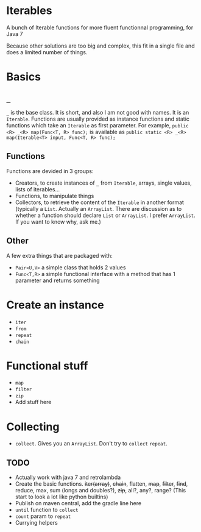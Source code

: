 # Iterables
A bunch of Iterable functions for more fluent functionnal programming, for Java 7

Because other solutions are too big and complex, this fit in a single file and does a limited number of things.

# Basics

## `_`
`_` is the base class. It is short, and also I am not good with names. It is an `Iterable`. Functions are usually provided as instance functions and static functions which take an `Iterable` as first parameter. For example, `public <R> _<R> map(Func<T, R> func);` is available as `public static <R> _<R> map(Iterable<T> input, Func<T, R> func);`

## Functions
Functions are devided in 3 groups:
- Creators, to create instances of `_` from `Iterable`, arrays, single values, lists of iterables...
- Functions, to manipulate things
- Collectors, to retrieve the content of the `Iterable` in another format (typically a `List`. Actually an `ArrayList`. There are discussion as to whether a function should declare `List` or `ArrayList`. I prefer `ArrayList`. If you want to know why, ask me.)

## Other
A few extra things that are packaged with:
- `Pair<U,V>` a simple class that holds 2 values
- `Func<T,R>` a simple functional interface with a method that has 1 parameter and returns something

# Create an instance
- `iter`
- `from`
- `repeat`
- `chain`

# Functional stuff
- `map`
- `filter`
- `zip`
- Add stuff here

# Collecting
- `collect`. Gives you an `ArrayList`. Don't try to `collect` `repeat`.

## TODO
- Actually work with java 7 and retrolambda
- Create the basic functions. ~~iter(array)~~, ~~chain~~, flatten, ~~map~~, ~~filter~~, ~~find~~, reduce, max, sum (longs and doubles?), ~~zip~~, all?, any?, range? (This start to look a lot like python builtins)
- Publish on maven central, add the gradle line here
- `until` function to `collect`
- `count` param to `repeat`
- Currying helpers
